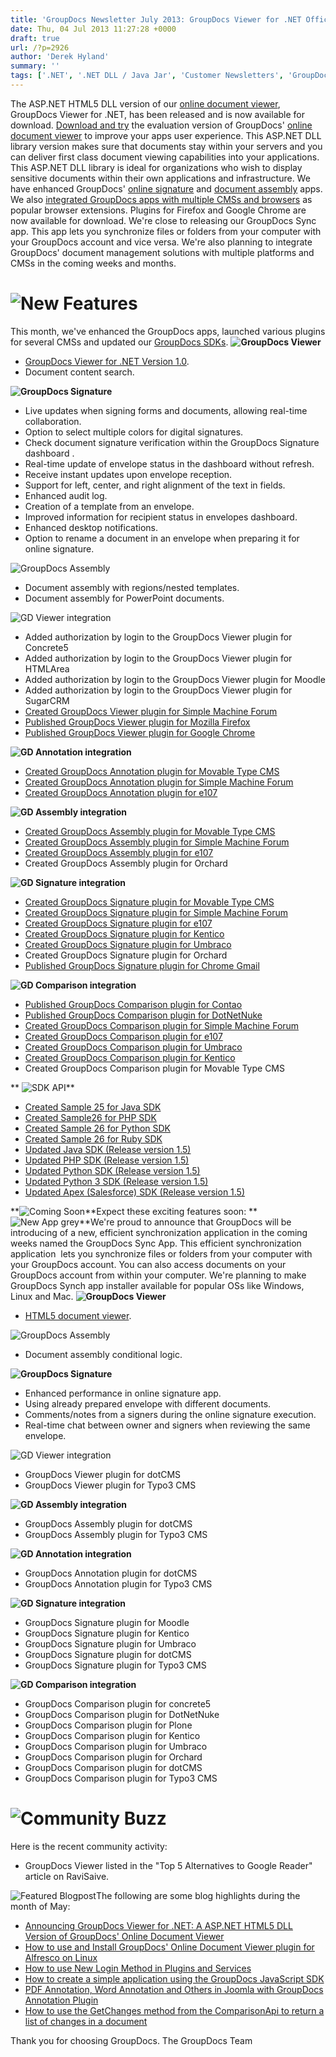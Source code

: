 ```yaml
---
title: 'GroupDocs Newsletter July 2013: GroupDocs Viewer for .NET Official Release'
date: Thu, 04 Jul 2013 11:27:28 +0000
draft: true
url: /?p=2926
author: 'Derek Hyland'
summary: ''
tags: ['.NET', '.NET DLL / Java Jar', 'Customer Newsletters', 'GroupDocs Newsletter', 'GroupDocs Viewer', 'GroupDocs Viewer for .NET', 'Newsletter July', 'online document viewer']
---
```


The ASP.NET HTML5 DLL version of our [online document viewer](http://groupdocs.com/apps/viewer), GroupDocs Viewer for .NET, has been released and is now available for download. [Download and try](http://groupdocs.com/community/files/8/.net-libraries/default.aspx) the evaluation version of GroupDocs' [online document viewer](http://groupdocs.com/apps/viewer/features) to improve your apps user experience. This ASP.NET DLL library version makes sure that documents stay within your servers and you can deliver first class document viewing capabilities into your applications. This ASP.NET DLL library is ideal for organizations who wish to display sensitive documents within their own applications and infrastructure. We have enhanced GroupDocs' [online signature](http://groupdocs.com/apps/signature) and [document assembly](http://groupdocs.com/apps/assembly) apps. We also [integrated GroupDocs apps with multiple CMSs and browsers](http://groupdocs.com/marketplace/plugins) as popular browser extensions. Plugins for Firefox and Google Chrome are now available for download. We're close to releasing our GroupDocs Sync app. This app lets you synchronize files or folders from your computer with your GroupDocs account and vice versa. We're also planning to integrate GroupDocs' document management solutions with multiple platforms and CMSs in the coming weeks and months.

# ![](https://blog.groupdocs.com/wp-content/uploads/sites/4/2013/07/New-Features.png "New Features")

This month, we've enhanced the GroupDocs apps, launched various plugins for several CMSs and updated our [GroupDocs SDKs](http://groupdocs.com/cloud). **![](https://blog.groupdocs.com/wp-content/uploads/sites/4/2013/07/GroupDocs-Viewer.png "GroupDocs Viewer")**

*   [GroupDocs Viewer for .NET Version 1.0](http://groupdocs.com/dot-net/document-viewer-library).
*   Document content search.

**![](https://blog.groupdocs.com/wp-content/uploads/sites/4/2013/07/GroupDocs-Signature.png "GroupDocs Signature")**

*   Live updates when signing forms and documents, allowing real-time collaboration.
*   Option to select multiple colors for digital signatures.
*   Check document signature verification within the GroupDocs Signature dashboard .
*   Real-time update of envelope status in the dashboard without refresh.
*   Receive instant updates upon envelope reception.
*   Support for left, center, and right alignment of the text in fields.
*   Enhanced audit log.
*   Creation of a template from an envelope.
*   Improved information for recipient status in envelopes dashboard.
*   Enhanced desktop notifications.
*   Option to rename a document in an envelope when preparing it for online signature.

![](https://blog.groupdocs.com/wp-content/uploads/sites/4/2013/07/GroupDocs-Assembly.png "GroupDocs Assembly")

*   Document assembly with regions/nested templates.
*   Document assembly for PowerPoint documents.

![](https://blog.groupdocs.com/wp-content/uploads/sites/4/2013/07/GD-Viewer-integration.png "GD Viewer integration")

*   Added authorization by login to the GroupDocs Viewer plugin for Concrete5
*   Added authorization by login to the GroupDocs Viewer plugin for HTMLArea
*   Added authorization by login to the GroupDocs Viewer plugin for Moodle
*   Added authorization by login to the GroupDocs Viewer plugin for SugarCRM
*   [Created GroupDocs Viewer plugin for Simple Machine Forum](https://github.com/groupdocs-viewer/)
*   [Published GroupDocs Viewer plugin for Mozilla Firefox](https://github.com/groupdocs-viewer/)
*   [Published GroupDocs Viewer plugin for Google Chrome](https://github.com/groupdocs-viewer/)

**![](https://blog.groupdocs.com/wp-content/uploads/sites/4/2013/07/GD-Annotation-integration.png "GD Annotation integration")**

*   [Created GroupDocs Annotation plugin for Movable Type CMS](https://github.com/groupdocs-annotation/)
*   [Created GroupDocs Annotation plugin for Simple Machine Forum](https://github.com/groupdocs-annotation/)
*   [Created GroupDocs Annotation plugin for e107](https://github.com/groupdocs-annotation/)

**![](https://blog.groupdocs.com/wp-content/uploads/sites/4/2013/07/GD-Assembly-integration.png "GD Assembly integration")**

*   [Created GroupDocs Assembly plugin for Movable Type CMS](https://github.com/groupdocs-annotation/)
*   [Created GroupDocs Assembly plugin for Simple Machine Forum](https://github.com/groupdocs-assembly/)
*   [Created GroupDocs Assembly plugin for e107](https://github.com/groupdocs-assembly/)
*   Created GroupDocs Assembly plugin for Orchard

**![](https://blog.groupdocs.com/wp-content/uploads/sites/4/2013/07/GD-Signature-integration.png "GD Signature integration")**

*   [Created GroupDocs Signature plugin for Movable Type CMS](https://github.com/groupdocs-signature/)
*   [Created GroupDocs Signature plugin for Simple Machine Forum](https://github.com/groupdocs-signature/)
*   [Created GroupDocs Signature plugin for e107](https://github.com/groupdocs-signature/)
*   [Created GroupDocs Signature plugin for Kentico](https://github.com/groupdocs)
*   [Created GroupDocs Signature plugin for Umbraco](https://github.com/groupdocs)
*   Created GroupDocs Signature plugin for Orchard
*   [Published GroupDocs Signature plugin for Chrome Gmail](https://github.com/groupdocs-signature/)

**![](https://blog.groupdocs.com/wp-content/uploads/sites/4/2013/07/GD-Comparison-integration.png "GD Comparison integration")**

*   [Published GroupDocs Comparison plugin for Contao](https://contao.org/en/extension-list/view/GroupDocs_Comparison.10000009.en.html)
*   [Published GroupDocs Comparison plugin for DotNetNuke](https://github.com/groupdocs-comparison/)
*   [Created GroupDocs Comparison plugin for Simple Machine Forum](https://github.com/groupdocs-comparison/)
*   [Created GroupDocs Comparison plugin for e107](https://github.com/groupdocs-comparison/)
*   [Created GroupDocs Comparison plugin for Umbraco](https://github.com/groupdocs)
*   [Created GroupDocs Comparison plugin for Kentico](https://github.com/groupdocs)
*   Created GroupDocs Comparison plugin for Movable Type CMS

** ![](https://blog.groupdocs.com/wp-content/uploads/sites/4/2013/07/SDK-API.png "SDK API")**

*   [Created Sample 25 for Java SDK](http://groupdocs-java-samples.herokuapp.com/sample-26-how-to-use-login-method-in-the-api)
*   [Created Sample26 for PHP SDK](http://groupdocs-php-samples.herokuapp.com/sample-26-how-to-use-login-method-in-the-api)
*   [Created Sample 26 for Python SDK](http://groupdocs-python.herokuapp.com/sample-26-how-to-use-login-method-in-the-api)
*   [Created Sample 26 for Ruby SDK](http://groupdocs-ruby-samples.herokuapp.com/sample-26-how-to-use-login-method-in-the-api)
*   [Updated Java SDK (Release version 1.5)](https://github.com/groupdocs)
*   [Updated PHP SDK (Release version 1.5)](https://github.com/groupdocs)
*   [Updated Python SDK (Release version 1.5)](https://github.com/groupdocs)
*   [Updated Python 3 SDK (Release version 1.5)](https://github.com/groupdocs)
*   [Updated Apex (Salesforce) SDK (Release version 1.5)](https://github.com/groupdocs)

**![](https://blog.groupdocs.com/wp-content/uploads/sites/4/2013/07/Coming-Soon2.png "Coming Soon")**Expect these exciting features soon: **![](https://blog.groupdocs.com/wp-content/uploads/sites/4/2013/07/New-App-grey.png "New App grey")**We're proud to announce that GroupDocs will be introducing of a new, efficient synchronization application in the coming weeks named the GroupDocs Sync App. This efficient synchronization application  lets you synchronize files or folders from your computer with your GroupDocs account. You can also access documents on your GroupDocs account from within your computer. We're planning to make GroupDocs Synch app installer available for popular OSs like Windows, Linux and Mac. ****![](https://blog.groupdocs.com/wp-content/uploads/sites/4/2013/07/GroupDocs-Viewer.png "GroupDocs Viewer")****

*   [HTML5 document viewer](http://groupdocs.com/html5-document-viewer "html5 document viewer").

![](https://blog.groupdocs.com/wp-content/uploads/sites/4/2013/07/GroupDocs-Assembly.png "GroupDocs Assembly")

*   Document assembly conditional logic.

**![](https://blog.groupdocs.com/wp-content/uploads/sites/4/2013/07/GroupDocs-Signature.png "GroupDocs Signature")**

*   Enhanced performance in online signature app.
*   Using already prepared envelope with different documents.
*   Comments/notes from a signers during the online signature execution.
*   Real-time chat between owner and signers when reviewing the same envelope.

![](https://blog.groupdocs.com/wp-content/uploads/sites/4/2013/07/GD-Viewer-integration.png "GD Viewer integration")

*   GroupDocs Viewer plugin for dotCMS
*   GroupDocs Viewer plugin for Typo3 CMS

**![](https://blog.groupdocs.com/wp-content/uploads/sites/4/2013/07/GD-Assembly-integration.png "GD Assembly integration")**

*   GroupDocs Assembly plugin for dotCMS
*   GroupDocs Assembly plugin for Typo3 CMS

****![](https://blog.groupdocs.com/wp-content/uploads/sites/4/2013/07/GD-Annotation-integration.png "GD Annotation integration")****

*   GroupDocs Annotation plugin for dotCMS
*   GroupDocs Annotation plugin for Typo3 CMS

**![](https://blog.groupdocs.com/wp-content/uploads/sites/4/2013/07/GD-Signature-integration.png "GD Signature integration")**

*   GroupDocs Signature plugin for Moodle
*   GroupDocs Signature plugin for Kentico
*   GroupDocs Signature plugin for Umbraco
*   GroupDocs Signature plugin for dotCMS
*   GroupDocs Signature plugin for Typo3 CMS

**![](https://blog.groupdocs.com/wp-content/uploads/sites/4/2013/07/GD-Comparison-integration.png "GD Comparison integration")**

*   GroupDocs Comparison plugin for concrete5
*   GroupDocs Comparison plugin for DotNetNuke
*   GroupDocs Comparison plugin for Plone
*   GroupDocs Comparison plugin for Kentico
*   GroupDocs Comparison plugin for Umbraco
*   GroupDocs Comparison plugin for Orchard
*   GroupDocs Comparison plugin for dotCMS
*   GroupDocs Comparison plugin for Typo3 CMS

# ![](https://blog.groupdocs.com/wp-content/uploads/sites/4/2013/07/Community-Buzz1.png "Community Buzz")

Here is the recent community activity:

*   GroupDocs Viewer listed in the "Top 5 Alternatives to Google Reader" article on RaviSaive.

![](https://blog.groupdocs.com/wp-content/uploads/sites/4/2013/07/Featured-Blogpost2.png "Featured Blogpost")The following are some blog highlights during the month of May:

*   [Announcing GroupDocs Viewer for .NET: A ASP.NET HTML5 DLL Version of GroupDocs' Online Document Viewer](https://blog.groupdocs.com/announcing-groupdocs-viewer-for-net-an-asp-dotnet-html5-dll-version-of-groupdocs-online-document-viewer)
*   [How to use and Install GroupDocs' Online Document Viewer plugin for Alfresco on Linux](https://blog.groupdocs.com/how-to-install-and-use-groupdocs-online-document-viewer-plugin-for-alfresco-on-linux)
*   [How to use New Login Method in Plugins and Services](https://blog.groupdocs.com/how-to-use-new-login-method-in-plugins-and-services)
*   [How to create a simple application using the GroupDocs JavaScript SDK](https://blog.groupdocs.com/how-to-create-a-simple-application-using-the-groupdocs-javascript-sdk)
*   [PDF Annotation, Word Annotation and Others in Joomla with GroupDocs Annotation Plugin](https://blog.groupdocs.com/pdf-annotation-word-annotation-and-others-in-joomla-with-groupdocs-annotation-plugin)
*   [How to use the GetChanges method from the ComparisonApi to return a list of changes in a document](https://blog.groupdocs.com/how-to-use-the-getchanges-method-from-the-comparisonapi-to-return-a-list-of-changes-in-a-document)

Thank you for choosing GroupDocs. The GroupDocs Team



